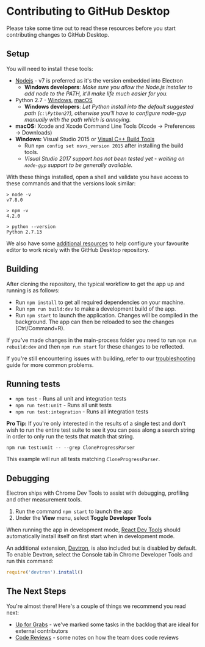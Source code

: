 # Contributing to GitHub Desktop

Please take some time out to read these resources before you start contributing
changes to GitHub Desktop.

## Setup

You will need to install these tools:

 - [Nodejs](https://nodejs.org) - v7 is preferred as it's the version embedded into Electron
    - **Windows developers**: *Make sure you allow the Node.js installer to add
      node to the PATH, it'll make life much easier for you.*
 - Python 2.7 - [Windows](https://www.python.org/downloads/windows/), [macOS](https://www.python.org/downloads/mac-osx/)
    - **Windows developers**: *Let Python install into the default suggested path
      (`c:\Python27`), otherwise you'll have to configure node-gyp manually with
      the path which is annoying.*
 - **macOS:** Xcode and Xcode Command Line Tools (Xcode -> Preferences -> Downloads)
 - **Windows:** Visual Studio 2015 or [Visual C++ Build Tools](http://go.microsoft.com/fwlink/?LinkId=691126)
    - Run `npm config set msvs_version 2015` after installing the build tools.
    - *Visual Studio 2017 support has not been tested yet - waiting on
      `node-gyp` support to be generally available.*

With these things installed, open a shell and validate you have access to these
commands and that the versions look similar:

```
> node -v
v7.8.0

> npm -v
4.2.0

> python --version
Python 2.7.13
```

We also have some [additional resources](./docs/contributing/tooling.md) to help
configure your favourite editor to work nicely with the GitHub Desktop
repository.

## Building

After cloning the repository, the typical workflow to get the app up and running
is as follows:

* Run `npm install` to get all required dependencies on your machine.
* Run `npm run build:dev` to make a development build of the app.
* Run `npm start` to launch the application. Changes will be compiled in the
  background. The app can then be reloaded to see the changes (Ctrl/Command+R).

If you've made changes in the main-process folder you need to run `npm run
rebuild:dev` and then `npm run start` for these changes to be reflected.

If you're still encountering issues with building, refer to our
[troubleshooting](./docs/contributing/troubleshooting.md) guide for more common
problems.

## Running tests

- `npm test` - Runs all unit and integration tests
- `npm run test:unit` - Runs all unit tests
- `npm run test:integration` - Runs all integration tests

**Pro Tip:** If you're only interested in the results of a single test and don't
wish to run the entire test suite to see it you can pass along a search string
in order to only run the tests that match that string.

```
npm run test:unit -- --grep CloneProgressParser
```

This example will run all tests matching `CloneProgressParser`.

## Debugging

Electron ships with Chrome Dev Tools to assist with debugging, profiling and
other measurement tools.

1. Run the command `npm start` to launch the app
2. Under the **View** menu, select **Toggle Developer Tools**

When running the app in development mode,
[React Dev Tools](https://chrome.google.com/webstore/detail/react-developer-tools/fmkadmapgofadopljbjfkapdkoienihi?hl=en)
should automatically install itself on first start when in development mode.

An additional extension, [Devtron](http://electron.atom.io/devtron/), is also
included but is disabled by default. To enable Devtron, select the Console
tab in Chrome Developer Tools and run this command:

```js
require('devtron').install()
```

## The Next Steps

You're almost there! Here's a couple of things we recommend you read next:

 - [Up for Grabs](./docs/process/up-for-grabs.md) - we've marked some tasks in
   the backlog that are ideal for external contributors
 - [Code Reviews](./docs/process/reviews.md) - some notes on how the team does
   code reviews

